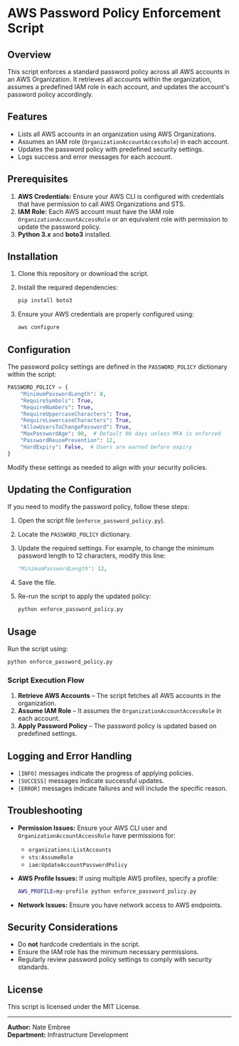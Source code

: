 # AWS Password Policy Enforcement Script

## Overview

This script enforces a standard password policy across all AWS accounts in an AWS Organization. It retrieves all accounts within the organization, assumes a predefined IAM role in each account, and updates the account's password policy accordingly.

## Features

- Lists all AWS accounts in an organization using AWS Organizations.
- Assumes an IAM role (`OrganizationAccountAccessRole`) in each account.
- Updates the password policy with predefined security settings.
- Logs success and error messages for each account.

## Prerequisites

1. **AWS Credentials:** Ensure your AWS CLI is configured with credentials that have permission to call AWS Organizations and STS.
2. **IAM Role:** Each AWS account must have the IAM role `OrganizationAccountAccessRole` or an equivalent role with permission to update the password policy.
3. **Python 3.x** and **boto3** installed.

## Installation

1. Clone this repository or download the script.
2. Install the required dependencies:

   ```bash
   pip install boto3
   ```

3. Ensure your AWS credentials are properly configured using:

   ```bash
   aws configure
   ```

## Configuration

The password policy settings are defined in the `PASSWORD_POLICY` dictionary within the script:

   ```python
   PASSWORD_POLICY = {
       "MinimumPasswordLength": 8,
       "RequireSymbols": True,
       "RequireNumbers": True,
       "RequireUppercaseCharacters": True,
       "RequireLowercaseCharacters": True,
       "AllowUsersToChangePassword": True,
       "MaxPasswordAge": 90,  # Default 90 days unless MFA is enforced
       "PasswordReusePrevention": 12,
       "HardExpiry": False,  # Users are warned before expiry
   }
   ```

Modify these settings as needed to align with your security policies.

## Updating the Configuration

If you need to modify the password policy, follow these steps:

1. Open the script file (`enforce_password_policy.py`).
2. Locate the `PASSWORD_POLICY` dictionary.
3. Update the required settings. For example, to change the minimum password length to 12 characters, modify this line:

   ```python
   "MinimumPasswordLength": 12,
   ```

4. Save the file.
5. Re-run the script to apply the updated policy:

   ```bash
   python enforce_password_policy.py
   ```

## Usage

Run the script using:

   ```bash
   python enforce_password_policy.py
   ```

### Script Execution Flow

1. **Retrieve AWS Accounts** – The script fetches all AWS accounts in the organization.
2. **Assume IAM Role** – It assumes the `OrganizationAccountAccessRole` in each account.
3. **Apply Password Policy** – The password policy is updated based on predefined settings.

## Logging and Error Handling

- `[INFO]` messages indicate the progress of applying policies.
- `[SUCCESS]` messages indicate successful updates.
- `[ERROR]` messages indicate failures and will include the specific reason.

## Troubleshooting

- **Permission Issues:** Ensure your AWS CLI user and `OrganizationAccountAccessRole` have permissions for:
  - `organizations:ListAccounts`
  - `sts:AssumeRole`
  - `iam:UpdateAccountPasswordPolicy`
- **AWS Profile Issues:** If using multiple AWS profiles, specify a profile:

   ```bash
   AWS_PROFILE=my-profile python enforce_password_policy.py
   ```

- **Network Issues:** Ensure you have network access to AWS endpoints.

## Security Considerations

- Do **not** hardcode credentials in the script.
- Ensure the IAM role has the minimum necessary permissions.
- Regularly review password policy settings to comply with security standards.

## License

This script is licensed under the MIT License.

---

**Author:** Nate Embree  
**Department:** Infrastructure Development 
